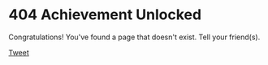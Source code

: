 # 404 Achievement Unlocked

Congratulations! You've found a page that doesn't exist. Tell your friend(s).

<a href="https://twitter.com/share" class="twitter-share-button" data-url='{{ config.metadata.legal.website | default: "https://jekyllfaces.com/" }}' data-text="404 Achievement Unlocked!" data-via='{{ config.metadata.legal.twitter | default: "jekyllfaces" }}' data-size="large" data-hashtags="jekyllfaces">Tweet</a>
<script>!function(d,s,id){var js,fjs=d.getElementsByTagName(s)[0],p=/^http:/.test(d.location)?'http':'https';if(!d.getElementById(id)){js=d.createElement(s);js.id=id;js.src=p+'://platform.twitter.com/widgets.js';fjs.parentNode.insertBefore(js,fjs);}}(document, 'script', 'twitter-wjs');</script>